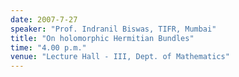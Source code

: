 ```yaml
---
date: 2007-7-27
speaker: "Prof. Indranil Biswas, TIFR, Mumbai"
title: "On holomorphic Hermitian Bundles"
time: "4.00 p.m."
venue: "Lecture Hall - III, Dept. of Mathematics"
---
```


